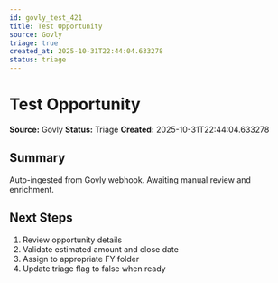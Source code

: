 ```yaml
---
id: govly_test_421
title: Test Opportunity
source: Govly
triage: true
created_at: 2025-10-31T22:44:04.633278
status: triage
---
```


# Test Opportunity

**Source:** Govly
**Status:** Triage
**Created:** 2025-10-31T22:44:04.633278

## Summary

Auto-ingested from Govly webhook. Awaiting manual review and enrichment.

## Next Steps

1. Review opportunity details
2. Validate estimated amount and close date
3. Assign to appropriate FY folder
4. Update triage flag to false when ready
